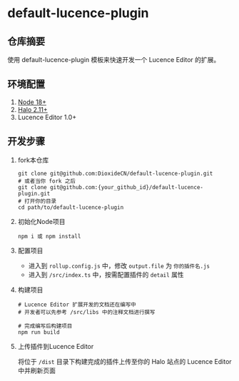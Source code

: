 # default-lucence-plugin

## 仓库摘要

使用 default-lucence-plugin 模板来快速开发一个 Lucence Editor 的扩展。

## 环境配置

1. [Node 18+](https://nodejs.org/en)
2. [Halo 2.11+](https://docs.halo.run/developer-guide/core/prepare)
3. Lucence Editor 1.0+

## 开发步骤

1. fork本仓库

    ```
    git clone git@github.com:DioxideCN/default-lucence-plugin.git
    # 或者当你 fork 之后
    git clone git@github.com:{your_github_id}/default-lucence-plugin.git
    # 打开你的目录
    cd path/to/default-lucence-plugin
    ```

2. 初始化Node项目

    ```
    npm i 或 npm install
    ```

3. 配置项目

    - 进入到 `rollup.config.js` 中，修改 `output.file` 为 `你的插件名.js`
    - 进入到 `/src/index.ts` 中，按需配置插件的 `detail` 属性

4. 构建项目

    ```
    # Lucence Editor 扩展开发的文档还在编写中
    # 开发者可以先参考 /src/libs 中的注释文档进行撰写

    # 完成编写后构建项目
    npm run build
    ```

5. 上传插件到Lucence Editor

    将位于 `/dist` 目录下构建完成的插件上传至你的 Halo 站点的 Lucence Editor 中并刷新页面
